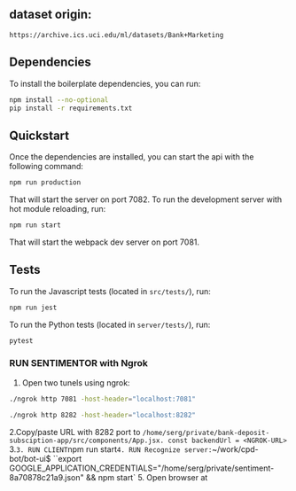 ## dataset origin:
 `https://archive.ics.uci.edu/ml/datasets/Bank+Marketing`
 
## Dependencies

To install the boilerplate dependencies, you can run:

```bash
npm install --no-optional
pip install -r requirements.txt
```

## Quickstart

Once the dependencies are installed, you can start the api with the following command:

```bash
npm run production
```

That will start the server on port 7082. To run the development server with hot module reloading, run:

```bash
npm run start
```

That will start the webpack dev server on port 7081.

## Tests

To run the Javascript tests (located in `src/tests/`), run:

```bash
npm run jest
```

To run the Python tests (located in `server/tests/`), run:

```bash
pytest
```

### RUN SENTIMENTOR with Ngrok
1. Open two tunels using ngrok:
```Bash
./ngrok http 7081 -host-header="localhost:7081"
```

```Bash
./ngrok http 8282 -host-header="localhost:8282"
```

2.Copy/paste  URL with 8282 port to
``/home/serg/private/bank-deposit-subsciption-app/src/components/App.jsx.
const backendUrl = <NGROK-URL>
``
3.`
3. RUN CLIENT `npm run start`
4. RUN Recognize server: `~/work/cpd-bot/bot-ui$  ``export GOOGLE_APPLICATION_CREDENTIALS="/home/serg/private/sentiment-8a70878c21a9.json" && npm start`
5. Open browser at <NGROK-URL-WITH-7081-PORT>
